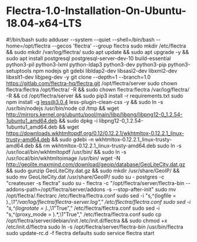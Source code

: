 # Flectra-1.0-Installation-On-Ubuntu-18.04-x64-LTS

#!/bin/bash
sudo adduser --system --quiet --shell=/bin/bash --home=/opt/flectra --gecos 'flectra' --group flectra
sudo mkdir /etc/flectra && 
sudo mkdir /var/log/flectra/
sudo apt update && 
sudo apt upgrade -y && 
sudo apt install postgresql postgresql-server-dev-10 build-essential python3-pil python3-lxml python-ldap3 python3-dev python3-pip python3-setuptools npm nodejs git gdebi libldap2-dev libsasl2-dev  libxml2-dev libxslt1-dev libjpeg-dev -y
git clone --depth=1 --branch=1.0 https://gitlab.com/flectra-hq/flectra.git /opt/flectra/server
sudo chown flectra:flectra /opt/flectra/ -R && 
sudo chown flectra:flectra /var/log/flectra/ -R && 
cd /opt/flectra/server && 
sudo pip3 install -r requirements.txt
sudo npm install -g less@3.0.4 less-plugin-clean-css -y && 
sudo ln -s /usr/bin/nodejs /usr/bin/node
cd /tmp && 
wget http://mirrors.kernel.org/ubuntu/pool/main/libp/libpng/libpng12-0_1.2.54-1ubuntu1_amd64.deb && 
sudo dpkg -i libpng12-0_1.2.54-1ubuntu1_amd64.deb && 
wget https://downloads.wkhtmltopdf.org/0.12/0.12.2.1/wkhtmltox-0.12.2.1_linux-trusty-amd64.deb && 
sudo gdebi -n wkhtmltox-0.12.2.1_linux-trusty-amd64.deb && 
rm wkhtmltox-0.12.2.1_linux-trusty-amd64.deb
sudo ln -s /usr/local/bin/wkhtmltopdf /usr/bin/ && 
sudo ln -s /usr/local/bin/wkhtmltoimage /usr/bin/
wget -N http://geolite.maxmind.com/download/geoip/database/GeoLiteCity.dat.gz && 
sudo gunzip GeoLiteCity.dat.gz && 
sudo mkdir /usr/share/GeoIP/ && 
sudo mv GeoLiteCity.dat /usr/share/GeoIP/
sudo su - postgres -c "createuser -s flectra"
sudo su - flectra -c "/opt/flectra/server/flectra-bin --addons-path=/opt/flectra/server/addons -s --stop-after-init"
sudo mv /opt/flectra/.flectrarc /etc/flectra/flectra.conf
sudo sed -i "s,^\(logfile = \).*,\1"/var/log/flectra/flectra-server.log"," /etc/flectra/flectra.conf
sudo sed -i "s,^\(logrotate = \).*,\1"True"," /etc/flectra/flectra.conf
sudo sed -i "s,^\(proxy_mode = \).*,\1"True"," /etc/flectra/flectra.conf
sudo cp /opt/flectra/server/debian/init /etc/init.d/flectra && 
sudo chmod +x /etc/init.d/flectra
sudo ln -s /opt/flectra/server/flectra-bin /usr/bin/flectra
sudo update-rc.d -f flectra defaults
sudo service flectra start
